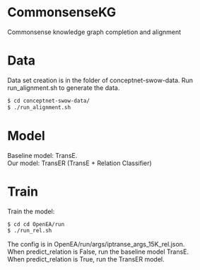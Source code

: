 # CommonsenseKG
Commonsense knowledge graph completion and alignment


# Data
Data set creation is in the folder of conceptnet-swow-data.
Run run_alignment.sh to generate the data.
```sh
$ cd conceptnet-swow-data/
$ ./run_alignment.sh
```

# Model 
Baseline model: TransE.    
Our model: TransER  (TransE + Relation Classifier)

# Train
Train the model:

```sh
$ cd cd OpenEA/run
$ ./run_rel.sh
```

The config is in OpenEA/run/args/iptranse_args_15K_rel.json.   
When predict_relation is False, run the baseline model TransE.  
When predict_relation is True, run the TransER model.
